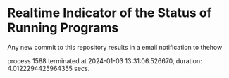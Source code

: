 # Realtime Indicator of the Status of Running Programs
Any new commit to this repository results in a email notification to thehow

process 1588 terminated at 2024-01-03 13:31:06.526670, duration: 4.0122294425964355 secs.
